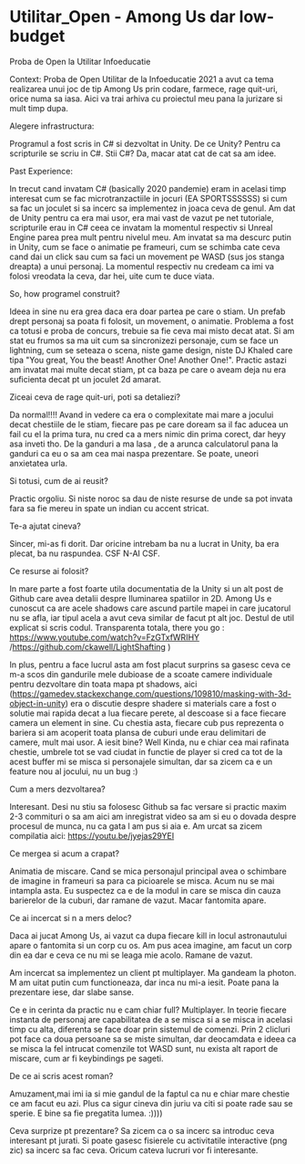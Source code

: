 # Utilitar_Open - Among Us dar low-budget
 Proba de Open la Utilitar Infoeducatie
 
 Context: Proba de Open Utilitar de la Infoeducatie 2021 a avut ca tema realizarea unui joc de tip Among Us prin codare, farmece, rage quit-uri, orice numa sa iasa. Aici va trai arhiva cu proiectul meu pana la jurizare si mult timp dupa.
 
 
 Alegere infrastructura:
 
 Programul a fost scris in C# si dezvoltat in Unity. De ce Unity? Pentru ca scripturile se scriu in C#. Stii C#? Da, macar atat cat de cat sa am idee.
 
 
 Past Experience:
 
 In trecut cand invatam C# (basically 2020 pandemie) eram in acelasi timp interesat cum se fac microtranzactiile in jocuri (EA SPORTSSSSSS)  si cum sa fac un joculet si sa incerc sa implementez in joaca ceva de genul. Am dat de Unity pentru ca era mai usor, era mai vast de vazut pe net tutoriale, scripturile erau in C# ceea ce invatam la momentul respectiv si Unreal Engine parea prea mult pentru nivelul meu. Am invatat sa ma descurc putin in Unity, cum se face o animatie pe frameuri, cum se schimba cate ceva cand dai un click sau cum sa faci un movement pe WASD (sus jos stanga dreapta) a unui personaj. La momentul respectiv nu credeam ca imi va folosi vreodata la ceva, dar hei, uite cum te duce viata.
 
 
So, how programel construit?

Ideea in sine nu era grea daca era doar partea pe care o stiam. Un prefab drept personaj sa poata fi folosit, un movement, o animatie. Problema a fost ca totusi e proba de concurs, trebuie sa fie ceva mai misto decat atat. Si am stat eu frumos sa ma uit cum sa sincronizezi personaje, cum se face un lightning, cum se seteaza o scena, niste game design, niste DJ Khaled care tipa "You great, You the beast! Another One! Another One!". Practic astazi am invatat mai multe decat stiam, pt ca baza pe care o aveam deja nu era suficienta decat pt un joculet 2d amarat.


Ziceai ceva de rage quit-uri, poti sa detaliezi?

Da normal!!!! Avand in vedere ca era o complexitate mai mare a jocului decat chestiile de le stiam, fiecare pas pe care doream sa il fac aducea un fail cu el la prima tura, nu cred ca a mers nimic din prima corect, dar heyy asa inveti tho. De la ganduri a ma lasa , de a arunca calculatorul pana la ganduri ca eu o sa am cea mai naspa prezentare. Se poate, uneori anxietatea urla.

Si totusi, cum de ai reusit?

Practic orgoliu. Si niste noroc sa dau de niste resurse de unde sa pot invata fara sa fie mereu in spate un indian cu accent stricat.

Te-a ajutat cineva?

Sincer, mi-as fi dorit. Dar oricine intrebam ba nu a lucrat in Unity, ba era plecat, ba nu raspundea. CSF N-AI CSF.

Ce resurse ai folosit?

In mare parte a fost foarte utila documentatia de la Unity si un alt post de Github care avea detalii despre Iluminarea spatiilor in 2D. Among Us e cunoscut ca are acele shadows care ascund partile mapei in care jucatorul nu se afla, iar tipul acela a avut ceva similar de facut pt alt joc. Destul de util explicat si scris codul. Transparenta totala, there you go : https://www.youtube.com/watch?v=FzGTxfWRIHY /https://github.com/ckawell/LightShafting )

In plus, pentru a face lucrul asta am fost placut surprins sa gasesc ceva ce m-a scos din gandurile mele dubioase de a scoate camere individuale pentru dezvoltare din toata mapa pt shadows, aici (https://gamedev.stackexchange.com/questions/109810/masking-with-3d-object-in-unity) era o discutie despre shadere si materials care a fost o solutie mai rapida decat a lua fiecare perete, al descoase si a face fiecare camera un element in sine. Cu chestia asta, fiecare cub pus reprezenta o bariera si am acoperit toata plansa de cuburi unde erau delimitari de camere, mult mai usor. A iesit bine? Well Kinda, nu e chiar cea mai rafinata chestie, umbrele tot se vad ciudat in functie de player si cred ca tot de la acest buffer mi se misca si personajele simultan, dar sa zicem ca e un feature nou al jocului, nu un bug :)

Cum a mers dezvoltarea?

Interesant. Desi nu stiu sa folosesc Github sa fac versare si practic maxim 2-3 commituri o sa am aici am inregistrat video sa am si eu o dovada despre procesul de munca, nu ca gata l am pus si aia e. Am urcat sa zicem compilatia aici: https://youtu.be/jyejas29YEI


Ce mergea si acum a crapat?

Animatia de miscare. Cand se mica personajul principal avea o schimbare de imagine in frameuri sa para ca picioarele se misca. Acum nu se mai intampla asta. Eu suspectez ca e de la modul in care se misca din cauza barierelor de la cuburi, dar ramane de vazut. Macar fantomita apare.


Ce ai incercat si n a mers deloc?

Daca ai jucat Among Us, ai vazut ca dupa fiecare kill in locul astronautului apare o fantomita si un corp cu os. Am pus acea imagine, am facut un corp din ea dar e ceva ce nu mi se leaga mie acolo. Ramane de vazut.

Am incercat sa implementez un client pt multiplayer. Ma gandeam la photon. M am uitat putin cum functioneaza, dar inca nu mi-a iesit. Poate pana la prezentare iese, dar slabe sanse.

Ce e in cerinta da practic nu e cam chiar full?
Multiplayer. In teorie fiecare instanta de personaj are capabilitatea de a se misca si a se misca in acelasi timp cu alta, diferenta se face doar prin sistemul de comenzi. Prin 2 clicluri pot face ca doua persoane sa se miste simultan, dar deocamdata e ideea ca se misca la fel intrucat comenzile tot WASD sunt, nu exista alt raport de miscare, cum ar fi keybindings pe sageti.


De ce ai scris acest roman?

Amuzament,mai imi ia si mie gandul de la faptul ca nu e chiar mare chestie ce am facut eu azi. Plus ca sigur cineva din juriu va citi si poate rade sau se sperie. E bine sa fie pregatita lumea. :))))


Ceva surprize  pt prezentare?
Sa zicem ca o sa incerc sa introduc ceva interesant pt jurati. Si poate gasesc fisierele cu activitatile interactive (png zic) sa incerc sa fac ceva. Oricum cateva lucruri vor fi interesante.
